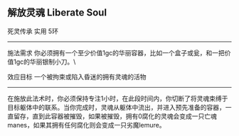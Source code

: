 ## 解放灵魂 Liberate Soul

死灵传承 实用 5环

------------------------------------------------------------------------

施法需求
你必须拥有一个至少价值1gc的华丽容器，比如一个盒子或瓮，和一把价值1gc的华丽银制小刀。\

效应目标 一个被拘束或陷入昏迷的拥有灵魂的活物

------------------------------------------------------------------------

在施放此法术时，你必须保持专注1小时，在此段时间内，你切断了将灵魂束缚于目标躯体中的联系。当你完成时，灵魂从躯体中流出，并进入预先准备的容器，一直留存，直到此容器被摧毁，如果被摧毁，拥有0腐化的灵魂会变成一只亡魂manes，如果其拥有任何腐化则会变成一只劣魔lemure。
